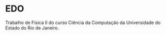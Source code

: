 # EDO

Trabalho de Física II do curso Ciência da Computação da Universidade do Estado do Rio de Janeiro.

